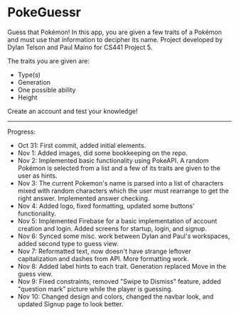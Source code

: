 # PokeGuessr
Guess that Pokémon! In this app, you are given a few traits of a Pokémon and must use that information to decipher its name. Project developed by Dylan Telson and Paul Maino for CS441 Project 5.

The traits you are given are:
- Type(s)
- Generation
- One possible ability
- Height

Create an account and test your knowledge!

---

Progress:
- Oct 31: First commit, added initial elements.
- Nov 1: Added images, did some bookkeeping on the repo.
- Nov 2: Implemented basic functionality using PokeAPI. A random Pokémon is selected from a list and a few of its traits are given to the user as hints.
- Nov 3:  The current Pokemon's name is parsed into a list of characters mixed with random characters which the user must rearrange to get the right answer. Implemented answer checking.
- Nov 4: Added logo, fixed formatting, updated some buttons' functionality.
- Nov 5: Implemented Firebase for a basic implementation of account creation and login. Added screens for startup, login, and signup.
- Nov 6: Synced some misc. work between Dylan and Paul's workspaces, added second type to guess view.
- Nov 7: Reformatted text, now doesn't have strange leftover capitalization and dashes from API. More formatting work.
- Nov 8: Added label hints to each trait. Generation replaced Move in the guess view.
- Nov 9: Fixed constraints, removed "Swipe to Dismiss" feature, added "question mark" picture while the player is guessing.
- Nov 10: Changed design and colors, changed the navbar look, and updated Signup page to look better.
